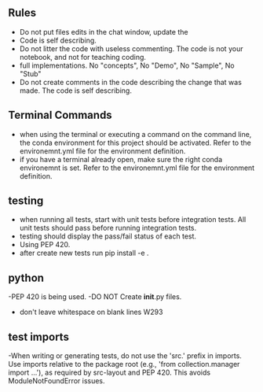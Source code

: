 ## Rules
- Do not put files edits in the chat window, update the 
- Code is self describing. 
- Do not litter the code with useless commenting. The code is not your notebook, and not for teaching coding.
- full implementations. No "concepts", No "Demo", No "Sample", No "Stub"
- Do not create comments in the code describing the change that was made. The code is self describing.

## Terminal Commands
- when using the terminal or executing a command on the command line, the conda environment for this project should be activated. Refer to the environemnt.yml file for the environment definition.
- if you have a terminal already open, make sure the right conda environemnt is set. Refer to the environemnt.yml file for the environment definition.

## testing
- when running all tests, start with unit tests before integration tests. All unit tests should pass before running integration tests.
- testing should display the pass/fail status of each test.
- Using PEP 420. 
- after create new tests run pip install -e .

## python
-PEP 420 is being used.
-DO NOT Create __init__.py files.
- don't leave whitespace on blank lines W293

## test imports
-When writing or generating tests, do not use the 'src.' prefix in imports. Use imports relative to the package root (e.g., 'from collection.manager import ...'), as required by src-layout and PEP 420. This avoids ModuleNotFoundError issues.